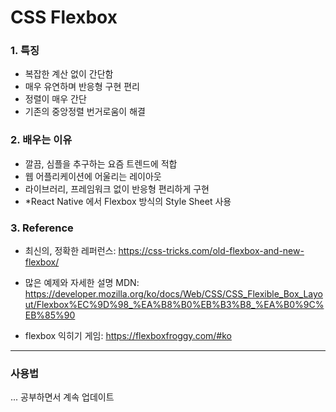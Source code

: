 # CSS Flexbox



### 1. 특징

- 복잡한 계산 없이 간단함
- 매우 유연하며 반응형 구현 편리
- 정렬이 매우 간단
- 기존의 중앙정렬 번거로움이 해결


### 2. 배우는 이유

- 깔끔, 심플을 추구하는 요즘 트렌드에 적합
- 웹 어플리케이션에 어울리는 레이아웃
- 라이브러리, 프레임워크 없이 반응형 편리하게 구현
- *React Native 에서 Flexbox 방식의 Style Sheet 사용



### 3. Reference 
- 최신의, 정확한 레퍼런스:
https://css-tricks.com/old-flexbox-and-new-flexbox/

- 많은 예제와 자세한 설명 MDN:
https://developer.mozilla.org/ko/docs/Web/CSS/CSS_Flexible_Box_Layout/Flexbox%EC%9D%98_%EA%B8%B0%EB%B3%B8_%EA%B0%9C%EB%85%90

- flexbox 익히기 게임: 
https://flexboxfroggy.com/#ko



---
### 사용법

... 공부하면서 계속 업데이트
